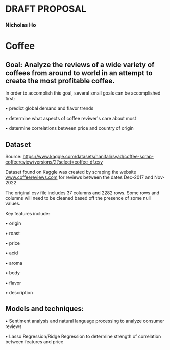 # DRAFT PROPOSAL
### Nicholas Ho

# Coffee

## Goal: Analyze the reviews of a wide variety of coffees from around to world in an attempt to create the most profitable coffee.

In order to accomplish this goal, several small goals can be accomplished first:

• predict global demand and flavor trends

• determine what aspects of coffee reviwer's care about most

• datermine correlations between price and country of origin

## Dataset

Source: https://www.kaggle.com/datasets/hanifalirsyad/coffee-scrap-coffeereview/versions/2?select=coffee_df.csv

Dataset found on Kaggle was created by scraping the website www.coffeereviews.com for reviews between the dates Dec-2017 and Nov-2022

The original csv file includes 37 columns and 2282 rows.  Some rows and columns will need to be cleaned based off the presence of some null values.

Key features include: 

• origin

• roast

• price

• acid

• aroma

• body

• flavor

• description

## Models and techniques:

• Sentiment analysis and natural language processing to analyze consumer reviews

• Lasso Regression/Ridge Regression to determine strength of correlation between features and price




